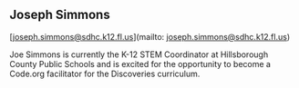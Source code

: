 ## Joseph Simmons

[joseph.simmons@sdhc.k12.fl.us](mailto: joseph.simmons@sdhc.k12.fl.us)

Joe Simmons is currently the K-12 STEM Coordinator at Hillsborough County Public Schools and is excited for the opportunity to become a Code.org facilitator for the Discoveries curriculum.
